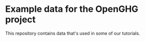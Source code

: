 # Example data for the OpenGHG project

This repository contains data that's used in some of our tutorials.